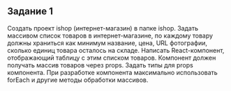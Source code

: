 ## Задание 1
Создать проект ishop (интернет-магазин) в папке ishop. Задать массивом список товаров в интернет-магазине, по каждому товару должны храниться как минимум название, цена, 
URL фотографии, сколько единиц товара осталось на складе. 
Написать React-компонент, отображающий таблицу с этим списком 
товаров. Компонент должен получать массив товаров через props. 
Задать типы для props компонента. При разработке компонента 
максимально использовать forEach и другие методы обработки 
массивов.
